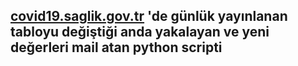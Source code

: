 ## [covid19.saglik.gov.tr](https://covid19.saglik.gov.tr) 'de günlük yayınlanan tabloyu değiştiği anda yakalayan ve yeni değerleri mail atan python scripti
